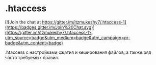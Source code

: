 .htaccess
=========

[![Join the chat at https://gitter.im/itzmukeshy7/.htaccess-1](https://badges.gitter.im/Join%20Chat.svg)](https://gitter.im/itzmukeshy7/.htaccess-1?utm_source=badge&utm_medium=badge&utm_campaign=pr-badge&utm_content=badge)

.htaccess с настройками сжатия и кеширования файлов, а также ряд часто требуемых правил.